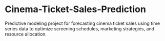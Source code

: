# Cinema-Ticket-Sales-Prediction
Predictive modeling project for forecasting cinema ticket sales using time series data to optimize screening schedules, marketing strategies, and resource allocation.
